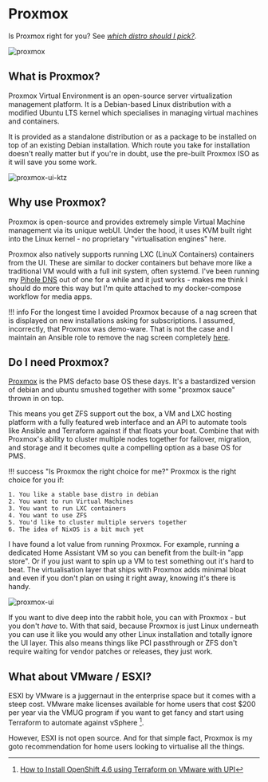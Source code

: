 # Proxmox

Is Proxmox right for you? See *[which distro should I pick?](os/linux.md#which-distro-should-i-pick)*.

![proxmox](../images/logos/proxmox.svg)

## What is Proxmox?

Proxmox Virtual Environment is an open-source server virtualization management platform. It is a Debian-based Linux distribution with a modified Ubuntu LTS kernel which specialises in managing virtual machines and containers.

It is provided as a standalone distribution or as a package to be installed on top of an existing Debian installation. Which route you take for installation doesn't really matter but if you're in doubt, use the pre-built Proxmox ISO as it will save you some work.

![proxmox-ui-ktz](../images/tech-stack/proxmox-ui-8.png)

## Why use Proxmox?

Proxmox is open-source and provides extremely simple Virtual Machine management via its unique webUI. Under the hood, it uses KVM built right into the Linux kernel - no proprietary "virtualisation engines" here.

Proxmox also natively supports running LXC (LinuX Containers) containers from the UI. These are similar to docker containers but behave more like a traditional VM would with a full init system, often systemd. I've been running my [Pihole DNS](https://blog.ktz.me/fully-automated-dns-and-dhcp-with-pihole-and-dnsmasq/) out of one for a while and it just works - makes me think I should do more this way but I'm quite attached to my docker-compose workflow for media apps.

!!! info
    For the longest time I avoided Proxmox because of a nag screen that is displayed on new installations asking for subscriptions. I assumed, incorrectly, that Proxmox was demo-ware. That is not the case and I maintain an Ansible role to remove the nag screen completely [here](https://github.com/IronicBadger/ansible-role-proxmox-nag-removal).

## Do I need Proxmox?

[Proxmox](../02-tech-stack/proxmox.md) is the PMS defacto base OS these days. It's a bastardized version of debian and ubuntu smushed together with some "proxmox sauce" thrown in on top. 

This means you get ZFS support out the box, a VM and LXC hosting platform with a fully featured web interface and an API to automate tools like Ansible and Terraform against if that floats your boat. Combine that with Proxmox's ability to cluster multiple nodes together for failover, migration, and storage and it becomes quite a compelling option as a base OS for PMS.

!!! success "Is Proxmox the right choice for me?"
    Proxmox is the right choice for you if:

    1. You like a stable base distro in debian
    2. You want to run Virtual Machines
    3. You want to run LXC containers
    4. You want to use ZFS
    5. You'd like to cluster multiple servers together
    6. The idea of NixOS is a bit much yet

I have found a lot value from running Proxmox. For example, running a dedicated Home Assistant VM so you can benefit from the built-in "app store". Or if you just want to spin up a VM to test something out it's hard to beat. The virtualisation layer that ships with Proxmox adds minimal bloat and even if you don't plan on using it right away, knowing it's there is handy.

![proxmox-ui](../images/advanced/igpu-passthrough/image-5.png)

If you want to dive deep into the rabbit hole, you can with Proxmox - but you don't *have* to. With that said, because Proxmox is just Linux underneath you can use it like you would any other Linux installation and totally ignore the UI layer. This also means things like PCI passthrough or ZFS don't require waiting for vendor patches or releases, they just work.

## What about VMware / ESXI?

ESXI by VMware is a juggernaut in the enterprise space but it comes with a steep cost. VMware make licenses available for home users that cost $200 per year via the VMUG program if you want to get fancy and start using Terraform to automate against vSphere [^1].

However, ESXI is not open source. And for that simple fact, Proxmox is my goto recommendation for home users looking to virtualise all the things.

[^1]: [How to Install OpenShift 4.6 using Terraform on VMware with UPI](https://www.openshift.com/blog/how-to-install-openshift-4.6-on-vmware-with-upi)

